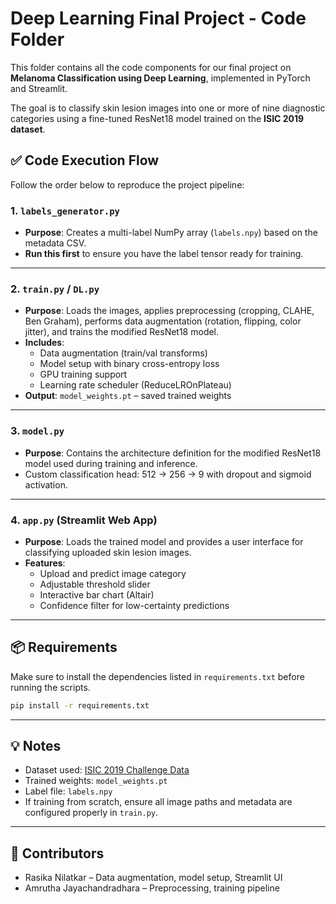 # Deep Learning Final Project - Code Folder

This folder contains all the code components for our final project on **Melanoma Classification using Deep Learning**, implemented in PyTorch and Streamlit.

The goal is to classify skin lesion images into one or more of nine diagnostic categories using a fine-tuned ResNet18 model trained on the **ISIC 2019 dataset**.

## ✅ Code Execution Flow

Follow the order below to reproduce the project pipeline:

### 1. `labels_generator.py`  
- **Purpose**: Creates a multi-label NumPy array (`labels.npy`) based on the metadata CSV.
- **Run this first** to ensure you have the label tensor ready for training.

---

### 2. `train.py` / `DL.py`  
- **Purpose**: Loads the images, applies preprocessing (cropping, CLAHE, Ben Graham), performs data augmentation (rotation, flipping, color jitter), and trains the modified ResNet18 model.
- **Includes**:
  - Data augmentation (train/val transforms)
  - Model setup with binary cross-entropy loss
  - GPU training support
  - Learning rate scheduler (ReduceLROnPlateau)
- **Output**: `model_weights.pt` – saved trained weights

---

### 3. `model.py`  
- **Purpose**: Contains the architecture definition for the modified ResNet18 model used during training and inference.
- Custom classification head: 512 → 256 → 9 with dropout and sigmoid activation.

---

### 4. `app.py` (Streamlit Web App)  
- **Purpose**: Loads the trained model and provides a user interface for classifying uploaded skin lesion images.
- **Features**:
  - Upload and predict image category
  - Adjustable threshold slider
  - Interactive bar chart (Altair)
  - Confidence filter for low-certainty predictions

---

## 📦 Requirements

Make sure to install the dependencies listed in `requirements.txt` before running the scripts.

```bash
pip install -r requirements.txt
```

---

## 💡 Notes

- Dataset used: [ISIC 2019 Challenge Data](https://challenge2019.isic-archive.com/)
- Trained weights: `model_weights.pt`
- Label file: `labels.npy`
- If training from scratch, ensure all image paths and metadata are configured properly in `train.py`.

---

## 🔗 Contributors

- Rasika Nilatkar – Data augmentation, model setup, Streamlit UI  
- Amrutha Jayachandradhara – Preprocessing, training pipeline

